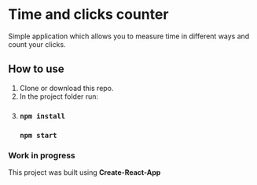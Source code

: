 # Time and clicks counter

Simple application which allows you to measure time in different ways and count your clicks.

## How to use

1. Clone or download this repo.
2. In the project folder run:
3.  ### ```npm install```
    ### ```npm start```

### Work in progress
<!--- ### Live app: [GitHub Pages](https://mariuszx8.github.io/Counter/)--->
This project was built using **Create-React-App**  
